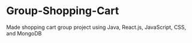 # Group-Shopping-Cart
Made shopping cart group project using Java, React.js, JavaScript, CSS, and MongoDB
